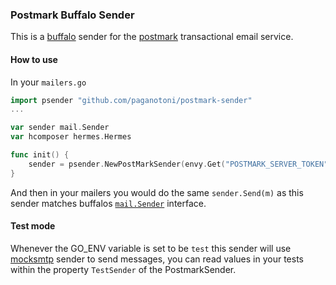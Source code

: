 ### Postmark Buffalo Sender

This is a [buffalo](github.com/gobuffalo/buffalo) sender for the [postmark](https://postmarkapp.com/) transactional email service.

#### How to use

In your `mailers.go`

```go
import psender "github.com/paganotoni/postmark-sender"
...

var sender mail.Sender
var hcomposer hermes.Hermes

func init() {
	sender = psender.NewPostMarkSender(envy.Get("POSTMARK_SERVER_TOKEN", ""), envy.Get("POSTMARK_ACCOUNT_TOKEN", ""), false)
}
```

And then in your mailers you would do the same `sender.Send(m)` as this sender matches buffalos [`mail.Sender`](https://github.com/gobuffalo/buffalo/blob/master/mail/mail.go#L4) interface.

#### Test mode

Whenever the GO_ENV variable is set to be `test` this sender will use [mocksmtp](https://github.com/stanislas-m/mocksmtp) sender to send messages, you can read values in your tests within the property `TestSender` of the PostmarkSender.